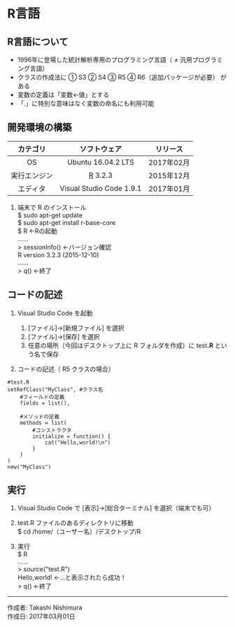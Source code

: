 # R言語

## R言語について

* 1996年に登場した統計解析専用のプログラミング言語（ ≠ 汎用プログラミング言語）
* クラスの作成法に ① S3 ② S4 ③ R5 ④ R6（追加パッケージが必要） がある
* 変数の定義は「変数<-値」とする
* 「.」に特別な意味はなく変数の命名にも利用可能

## 開発環境の構築

|カテゴリ|ソフトウェア|リリース|
|:--:|:--:|:--:|
|OS|Ubuntu 16.04.2 LTS|2017年02月|
|実行エンジン|[R](http://bit.ly/2mJj45s) 3.2.3|2015年12月|
|エディタ|Visual Studio Code 1.9.1|2017年01月|

1. 端末で R のインストール  
    $ sudo apt-get update  
    $ sudo apt-get install r-base-core  
    $ R ←Rの起動  
    ……  
    \> sessionInfo() ←バージョン確認  
    R version 3.2.3 (2015-12-10)  
    ……  
    \> q() ←終了

## コードの記述

1. Visual Studio Code を起動
    1. [ファイル]→[新規ファイル] を選択
    1. [ファイル]→[保存] を選択
    1. 任意の場所（今回はデスクトップ上に R フォルダを作成）に test<b>.R</b> という名で保存  

1. コードの記述（ R5 クラスの場合）
```
#test.R
setRefClass("MyClass", #クラス名
    #フィールドの定義
    fields = list(),

    #メソッドの定義
    methods = list(
        #コンストラクタ
        initialize = function() {
            cat("Hello,world!\n")
        }
    )
)
new("MyClass")
```

## 実行

1. Visual Studio Code で [表示]→[総合ターミナル] を選択（端末でも可）

1. test.R ファイルのあるディレクトリに移動  
$ cd /home/（ユーザー名）/デスクトップ/R

1. 実行  
$ R  
……  
\> source("test.R")  
Hello,world! ←…と表示されたら成功！  
\> q() ←終了

***
作成者: Takashi Nishimura  
作成日: 2017年03月01日